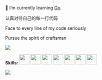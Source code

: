 <!--
**wnz27/wnz27** is a ✨ _special_ ✨ repository because its `README.md` (this file) appears on your GitHub profile.

Here are some ideas to get you started:

- 🔭 I’m currently working on ...
- 🌱 I’m currently learning ...
- 👯 I’m looking to collaborate on ...
- 🤔 I’m looking for help with ...
- 💬 Ask me about ...
- 📫 How to reach me: ...
- 😄 Pronouns: ...
- ⚡ Fun fact: ...
- 👋
- theme
  - buefy 
  - vue-dark 
  - material-palenight
  - graywhite
  - vue


- [个人随笔](https://github.com/wnz27/self-article)
- [学习记录,年久失修](https://github.com/wnz27/Coding-Daily)
- [和团伙的组织](https://github.com/geeknical)

-->

🤔 I’m currently learning [Go](https://go-proverbs.github.io).

认真对待自己的每一行代码

Face to every line of my code seriously

Pursue the spirit of craftsman

<img align="middle" src="https://github-readme-stats.vercel.app/api?username=wnz27&theme=graywhite&show_icons=true&hide_title=true&card_width=250&layout=compact" />

**Skills:**
<code><img height="32" src="https://cdn.jsdelivr.net/npm/simple-icons@v5/icons/python.svg"></code>
<code><img height="32" src="https://cdn.jsdelivr.net/npm/simple-icons@v5/icons/go.svg"></code>
<code><img height="32" src="https://cdn.jsdelivr.net/npm/simple-icons@v5/icons/mysql.svg"></code>
<code><img height="32" src="https://cdn.jsdelivr.net/npm/simple-icons@v5/icons/redis.svg"></code>
<code><img height="32" src="https://cdn.jsdelivr.net/npm/simple-icons@v5/icons/git.svg"></code>
<code><img height="32" src="https://cdn.jsdelivr.net/npm/simple-icons@v5/icons/linux.svg"></code>
<code><img height="32" src="https://cdn.jsdelivr.net/npm/simple-icons@v5/icons/macos.svg"></code>

<img align="middle" src="https://github-readme-stats.vercel.app/api/top-langs/?username=wnz27&theme=graywhite&show_icons=true&hide_title=true$count_private=true&layout=compact&hide=javascript,html,css&card_width=300&line_height=180" />



